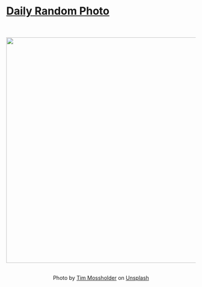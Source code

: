 # [Daily Random Photo](https://www.dailyrandomphoto.com/)

<div align="center">
  <br>
  <br>
  <a href="https://www.dailyrandomphoto.com/p/2023/2023-09-15/"><img src="https://images.unsplash.com/photo-1693170509455-f28aefcd1005?crop=entropy&cs=tinysrgb&fit=max&fm=jpg&ixid=M3w3NzUwOHwwfDF8cmFuZG9tfHx8fHx8fHx8MTY5NDczNzY4N3w&ixlib=rb-4.0.3&q=80&w=1080" width="600px"></a>
  <br>
  <br>
  <p class="has-text-grey">Photo by <a href="https://unsplash.com/@timmossholder?utm_source=Daily%20Random%20Photo&amp;utm_medium=referral" target="_blank" rel="noopener noreferrer">Tim Mossholder</a> on <a href="https://unsplash.com/photos/a-deer-standing-on-top-of-a-grass-covered-field-djGCrB7wrO8?utm_source=Daily%20Random%20Photo&amp;utm_medium=referral" target="_blank" rel="noopener noreferrer">Unsplash</a></p>
</div>

